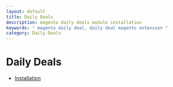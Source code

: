 ```yaml
---
layout: default
title: Daily Deals
description: magento daily deals module installation
keywords: " magento daily deal, daily deal magento extension "
category: Daily Deals
---
```


# Daily Deals

- [Installation](installation/)